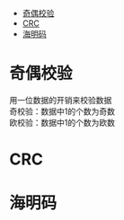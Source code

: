 
<!-- @import "[TOC]" {cmd="toc" depthFrom=1 depthTo=6 orderedList=false} -->

<!-- code_chunk_output -->

- [奇偶校验](#奇偶校验)
- [CRC](#crc)
- [海明码](#海明码)

<!-- /code_chunk_output -->

# 奇偶校验
用一位数据的开销来校验数据<br>
奇校验：数据中1的个数为奇数<br>
欧校验：数据中1的个数为欧数<br>
# CRC
# 海明码
